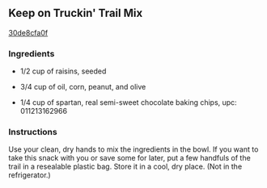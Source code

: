 ## Keep on Truckin' Trail Mix

[30de8cfa0f](http://www.delish.com/recipefinder/keep-on-truckin-trail-mix-snacks)

### Ingredients

 - 1/2 cup of raisins, seeded

 - 3/4 cup of oil, corn, peanut, and olive

 - 1/4 cup of spartan, real semi-sweet chocolate baking chips, upc: 011213162966

### Instructions

Use your clean, dry hands to mix the ingredients in the bowl. If you want to take this snack with you or save some for later, put a few handfuls of the trail in a resealable plastic bag. Store it in a cool, dry place. (Not in the refrigerator.)